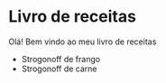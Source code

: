 # Livro de receitas

Olá! Bem vindo ao meu livro de receitas

 - Strogonoff de frango
 - Strogonoff de carne